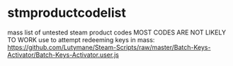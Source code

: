 # stmproductcodelist
mass list of untested steam product codes
MOST CODES ARE NOT LIKELY TO WORK
use to attempt redeeming keys in mass: https://github.com/Lutymane/Steam-Scripts/raw/master/Batch-Keys-Activator/Batch-Keys-Activator.user.js
